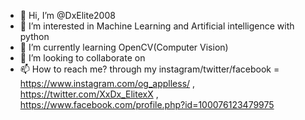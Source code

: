- 👋 Hi, I’m @DxElite2008
- 👀 I’m interested in Machine Learning and  Artificial intelligence with python 
- 🌱 I’m currently learning OpenCV(Computer Vision)
- 💞️ I’m looking to collaborate on 
- 📫 How to reach me? through my instagram/twitter/facebook = https://www.instagram.com/og_applless/ , https://twitter.com/XxDx_ElitexX 
, https://www.facebook.com/profile.php?id=100076123479975

<!---
DxElite2008/DxElite2008 is a ✨ special ✨ repository because its `README.md` (this file) appears on your GitHub profile.
You can click the Preview link to take a look at your changes.
--->

